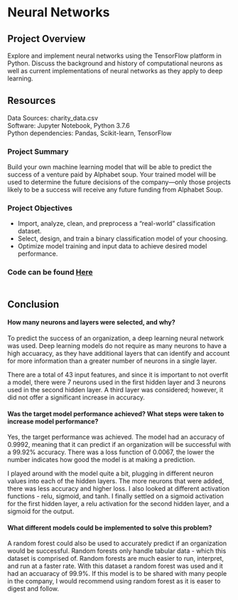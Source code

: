 # Neural Networks

## Project Overview
Explore and implement neural networks using the TensorFlow platform in Python. Discuss the background and history of computational neurons as well as current implementations of neural networks as they apply to deep learning.

## Resources
Data Sources: charity_data.csv<br>
Software: Jupyter Notebook, Python 3.7.6 <br>
Python dependencies: Pandas, Scikit-learn, TensorFlow

### Project Summary
Build your own machine learning model that will be able to predict the success of a venture paid by Alphabet soup. Your trained model will be used to determine the future decisions of the company—only those projects likely to be a success will receive any future funding from Alphabet Soup.

### Project Objectives
- Import, analyze, clean, and preprocess a “real-world” classification dataset.
- Select, design, and train a binary classification model of your choosing.
- Optimize model training and input data to achieve desired model performance.
 
### Code can be found [Here](https://github.com/hillarykrumbholz/Neural_Networks/blob/master/AlphabetSoupChallenge.ipynb)<br><br>

## Conclusion

#### How many neurons and layers were selected, and why?

To predict the success of an organization, a deep learning neural network was used. Deep learning models do not require as many neurons to have a high accuaracy, as they have additional layers that can identify and account for more information than a greater number of neurons in a single layer.

There are a total of 43 input features, and since it is important to not overfit a model, there were 7 neurons used in the first hidden layer and 3 neurons used in the second hidden layer. A third layer was considered; however, it did not offer a significant increase in accuracy. 

#### Was the target model performance achieved? What steps were taken to increase model performance?

Yes, the target performance was achieved. The model had an accuracy of 0.9992, meaning that it can predict if an organization will be successful with a 99.92% accuracy. There was a loss function of 0.0067, the lower the number indicates how good the model is at making a prediction. 

I played around with the model quite a bit, plugging in different neuron values into each of the hidden layers. The more neurons that were added, there was less accuracy and higher loss. I also looked at different activation functions - relu, sigmoid, and tanh. I finally settled on a sigmoid activation for the first hidden layer, a relu activation for the second hidden layer, and a sigmoid for the output. 

#### What different models could be implemented to solve this problem?

A random forest could also be used to accurately predict if an organization would be successful. Random forests only handle tabular data - which this dataset is comprised of. Random forests are much easier to run, interpret, and run at a faster rate. With this dataset a random forest was used and it had an accuaracy of 99.9%. If this model is to be shared with many people in the company, I would recommend using random forest as it is easer to digest and follow. 



